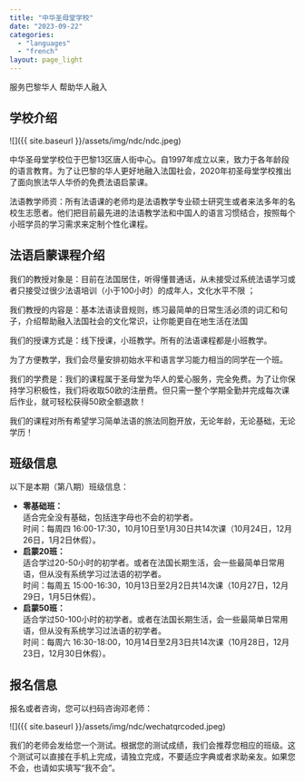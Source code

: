 ```yaml
---
title: "中华圣母堂学校"
date: "2023-09-22"
categories: 
  - "languages"
  - "french"
layout: page_light
---
```


服务巴黎华人 帮助华人融入

## 学校介绍

![]({{ site.baseurl }}/assets/img/ndc/ndc.jpeg)

中华圣母堂学校位于巴黎13区唐人街中心。自1997年成立以来，致力于各年龄段的语言教育。为了让巴黎的华人更好地融入法国社会，2020年初圣母堂学校推出了面向旅法华人华侨的免费法语启蒙课。

法语教学师资：所有法语课的老师均是法语教学专业硕士研究生或者来法多年的名校生志愿者。他们把目前最先进的法语教学法和中国人的语言习惯结合，按照每个小班学员的学习需求来定制个性化课程。

## 法语启蒙课程介绍

我们的教授对象是：目前在法国居住，听得懂普通话，从未接受过系统法语学习或者只接受过很少法语培训（小于100小时）的成年人，文化水平不限&nbsp;；

我们教授的内容是：基本法语读音规则，练习最简单的日常生活必须的词汇和句子，介绍帮助融入法国社会的文化常识，让你能更自在地生活在法国

我们的授课方式是：线下授课，小班教学。所有的法语课程都是小班教学。

为了方便教学，我们会尽量安排初始水平和语言学习能力相当的同学在一个班。

我们的学费是：我们的课程属于圣母堂为华人的爱心服务，完全免费。为了让你保持学习积极性，我们将收取50欧的注册费。但只需一整个学期全勤并完成每次课后作业，就可轻松获得50欧全额退款！

我们的课程对所有希望学习简单法语的旅法同胞开放，无论年龄，无论基础，无论学历！

## 班级信息

以下是本期（第八期）班级信息：
- **零基础班：**  
  适合完全没有基础，包括连字母也不会的初学者。  
  时间：每周四 16:00-17:30，10月10日至1月30日共14次课（10月24日，12月26日，1月2日休假）。
- **启蒙20班：**  
  适合学过20-50小时的初学者。或者在法国长期生活，会一些最简单日常用语，但从没有系统学习过法语的初学者。  
  时间：每周五 15:00-16:30，10月13日至2月2日共14次课（10月27日，12月29日，1月5日休假）。
- **启蒙50班：**  
  适合学过50-100小时的初学者。或者在法国长期生活，会一些最简单日常用语，但从没有系统学习过法语的初学者。  
  时间：每周六 16:30-18:00，10月14日至2月3日共14次课（10月28日，12月23日，12月30日休假）。

## 报名信息

报名或者咨询，您可以扫码咨询邓老师：

![]({{ site.baseurl }}/assets/img/ndc/wechatqrcoded.jpeg)

我们的老师会发给您一个测试。根据您的测试成绩，我们会推荐您相应的班级。这个测试可以直接在手机上完成，请独立完成，不要适应字典或者求助亲友。如果您不会，也请如实填写“我不会”。
